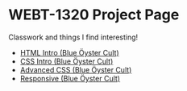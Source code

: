 # WEBT-1320 Project Page
Classwork and things I find interesting!

<ul>
    <li><a href="HTML_Intro/Index.html" target="_blank">HTML Intro (Blue Öyster Cult)</a></li>
    <li><a href="HTML 5 CSS Intro/Index.html" target="_blank">CSS Intro (Blue Öyster Cult)</a></li>
    <li><a href="Advanced CSS/Index.html" target="_blank">Advanced CSS (Blue Öyster Cult)</a></li>
    <li><a href="Responsive/Index.html" target="_blank">Responsive (Blue Öyster Cult)</a></li>
</ul>
